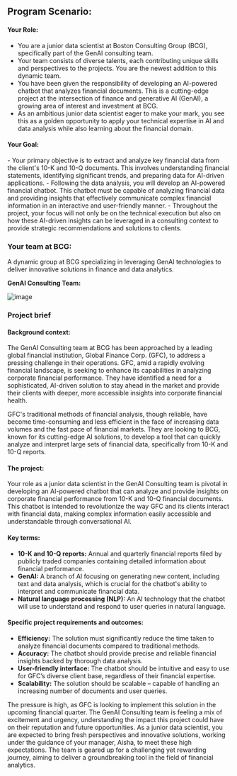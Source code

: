 <h2>Program Scenario:</h2>

<h4>Your Role:</h4>

 - You are a junior data scientist at Boston Consulting Group (BCG), specifically part of the GenAI consulting team.
 - Your team consists of diverse talents, each contributing unique skills and perspectives to the projects. You are the newest addition to this dynamic team.
 - You have been given the responsibility of developing an AI-powered chatbot that analyzes financial documents. This is a cutting-edge project at the intersection of finance and generative AI (GenAI), a growing area of interest and investment at BCG.
 - As an ambitious junior data scientist eager to make your mark, you see this as a golden opportunity to apply your technical expertise in AI and data analysis while also learning about the financial domain.

<h4>Your Goal:</h4>
 - Your primary objective is to extract and analyze key financial data from the client's 10-K and 10-Q documents. This involves understanding financial statements, identifying significant trends, and preparing data for AI-driven applications.
 - Following the data analysis, you will develop an AI-powered financial chatbot. This chatbot must be capable of analyzing financial data and providing insights that effectively communicate complex financial information in an interactive and user-friendly manner.
 - Throughout the project, your focus will not only be on the technical execution but also on how these AI-driven insights can be leveraged in a consulting context to provide strategic recommendations and solutions to clients.

<h3>Your team at BCG:</h3>

A dynamic group at BCG specializing in leveraging GenAI technologies to deliver innovative solutions in finance and data analytics.

<b>GenAI Consulting Team:</b>

![image](https://github.com/Akshay-Paunikar/Forage_Virtual_Internship_Program/assets/86560684/294c3915-76cb-4e23-993f-26fe8821f1bd)

<h3>Project brief</h3>

<h4>Background context:</h4> 

The GenAI Consulting team at BCG has been approached by a leading global financial institution, Global Finance Corp. (GFC), to address a pressing challenge in their operations. GFC, amid a rapidly evolving financial landscape, is seeking to enhance its capabilities in analyzing corporate financial performance. They have identified a need for a sophisticated, AI-driven solution to stay ahead in the market and provide their clients with deeper, more accessible insights into corporate financial health.

GFC's traditional methods of financial analysis, though reliable, have become time-consuming and less efficient in the face of increasing data volumes and the fast pace of financial markets. They are looking to BCG, known for its cutting-edge AI solutions, to develop a tool that can quickly analyze and interpret large sets of financial data, specifically from 10-K and 10-Q reports.

<h4>The project:</h4>

Your role as a junior data scientist in the GenAI Consulting team is pivotal in developing an AI-powered chatbot that can analyze and provide insights on corporate financial performance from 10-K and 10-Q financial documents. This chatbot is intended to revolutionize the way GFC and its clients interact with financial data, making complex information easily accessible and understandable through conversational AI.

<h4>Key terms:</h4>

 - <b>10-K and 10-Q reports:</b> Annual and quarterly financial reports filed by publicly traded companies containing detailed information about financial performance.
 - <b>GenAI:</b> A branch of AI focusing on generating new content, including text and data analysis, which is crucial for the chatbot's ability to interpret and communicate financial data.
 - <b>Natural language processing (NLP):</b> An AI technology that the chatbot will use to understand and respond to user queries in natural language.
 
<h4>Specific project requirements and outcomes:</h4>

 - <b>Efficiency:</b> The solution must significantly reduce the time taken to analyze financial documents compared to traditional methods.
 - <b>Accuracy:</b> The chatbot should provide precise and reliable financial insights backed by thorough data analysis.
 - <b>User-friendly interface:</b> The chatbot should be intuitive and easy to use for GFC’s diverse client base, regardless of their financial expertise.
 - <b>Scalability:</b> The solution should be scalable – capable of handling an increasing number of documents and user queries.

The pressure is high, as GFC is looking to implement this solution in the upcoming financial quarter. The GenAI Consulting team is feeling a mix of excitement and urgency, understanding the impact this project could have on their reputation and future opportunities. As a junior data scientist, you are expected to bring fresh perspectives and innovative solutions, working under the guidance of your manager, Aisha, to meet these high expectations. The team is geared up for a challenging yet rewarding journey, aiming to deliver a groundbreaking tool in the field of financial analytics.

